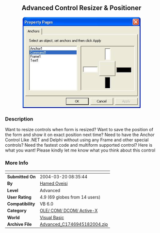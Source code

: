 ﻿<div align="center">

## Advanced Control Resizer & Positioner

<img src="PIC200451823424714.jpg">
</div>

### Description

Want to resize controls when form is resized? Want to save the position of the form and show it on exact position next time? Need to have the Anchor Control Like .NET and Delphi without using any Frame and other special controls? Need the fastest code and multiform supported control? Here is what you want! Please kindly let me know what you think about this control
 
### More Info
 


<span>             |<span>
---                |---
**Submitted On**   |2004-03-20 08:35:44
**By**             |[Hamed Oveisi](https://github.com/Planet-Source-Code/PSCIndex/blob/master/ByAuthor/hamed-oveisi.md)
**Level**          |Advanced
**User Rating**    |4.9 (69 globes from 14 users)
**Compatibility**  |VB 6\.0
**Category**       |[OLE/ COM/ DCOM/ Active\-X](https://github.com/Planet-Source-Code/PSCIndex/blob/master/ByCategory/ole-com-dcom-active-x__1-29.md)
**World**          |[Visual Basic](https://github.com/Planet-Source-Code/PSCIndex/blob/master/ByWorld/visual-basic.md)
**Archive File**   |[Advanced\_C1746945182004\.zip](https://github.com/Planet-Source-Code/hamed-oveisi-advanced-control-resizer-positioner__1-53861/archive/master.zip)








